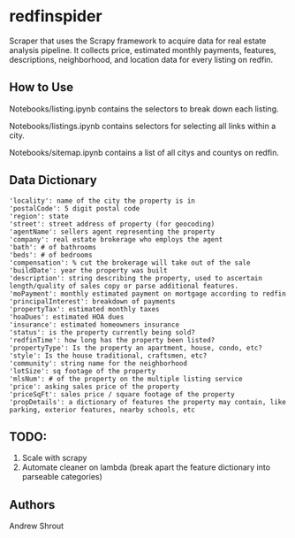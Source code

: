 # redfinspider

Scraper that uses the Scrapy framework to acquire data for real estate analysis pipeline. It collects price, estimated monthly payments, features, descriptions, neighborhood, and location data for every listing on redfin.

## How to Use

Notebooks/listing.ipynb contains the selectors to break down each listing.

Notebooks/listings.ipynb contains selectors for selecting all links within a city.

Notebooks/sitemap.ipynb contains a list of all citys and countys on redfin.

## Data Dictionary
```
'locality': name of the city the property is in
'postalCode': 5 digit postal code
'region': state
'street': street address of property (for geocoding)
'agentName': sellers agent representing the property
'company': real estate brokerage who employs the agent
'bath': # of bathrooms
'beds': # of bedrooms
'compensation': % cut the brokerage will take out of the sale
'buildDate': year the property was built
'description': string describing the property, used to ascertain length/quality of sales copy or parse additional features.
'moPayment': monthly estimated payment on mortgage according to redfin
'principalInterest': breakdown of payments
'propertyTax': estimated monthly taxes
'hoaDues': estimated HOA dues
'insurance': estimated homeowners insurance
'status': is the property currently being sold?
'redfinTime': how long has the property been listed?
'propertyType': Is the property an apartment, house, condo, etc?
'style': Is the house traditional, craftsmen, etc?
'community': string name for the neighborhood
'lotSize': sq footage of the property
'mlsNum': # of the property on the multiple listing service
'price': asking sales price of the property
'priceSqFt': sales price / square footage of the property
'propDetails': a dictionary of features the property may contain, like parking, exterior features, nearby schools, etc
```


## TODO:

1. Scale with scrapy
2. Automate cleaner on lambda (break apart the feature dictionary into parseable categories)

## Authors

Andrew Shrout

